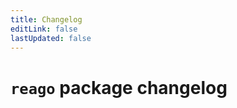 ```yaml
---
title: Changelog
editLink: false
lastUpdated: false
---
```


# `reago` package changelog

<!--@include: @/../package/reago/changelog.md{2,}-->
